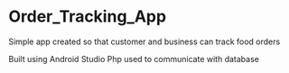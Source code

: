 # Order_Tracking_App
Simple app created so that customer and business can track food orders

Built using Android Studio
Php used to communicate with database
